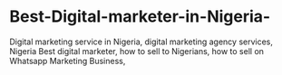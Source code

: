 # Best-Digital-marketer-in-Nigeria-
Digital marketing service in Nigeria, digital marketing agency services, Nigeria Best digital marketer, how to sell to Nigerians, how to sell on Whatsapp Marketing Business, 
